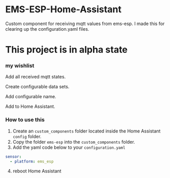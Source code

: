 # EMS-ESP-Home-Assistant
Custom component for receiving mqtt values from ems-esp. I made this for clearing up the configuration.yaml files. 
 

# This project is in alpha state

### my wishlist

Add all received mqtt states.

Create configurable data sets.

Add configurable name.

Add to Home Assistant.


### How to use this

1. Create an `custom_components` folder located inside the Home Assistant `config` folder.
2. Copy the folder `ems-esp` into the `custom_components` folder. 
3. Add the yaml code below to your `configuration.yaml`
```yaml
sensor: 
  - platform: ems_esp
```
4. reboot Home Assistant
